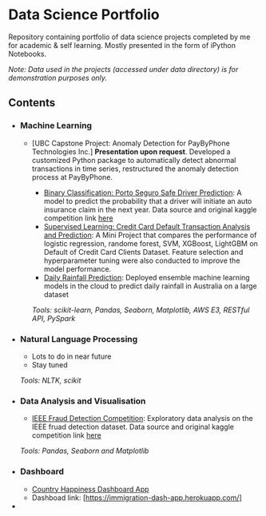 # Data Science Portfolio
Repository containing portfolio of data science projects completed by me for academic & self learning. Mostly presented in the form of iPython Notebooks.

_Note: Data used in the projects (accessed under data directory) is for demonstration purposes only._

## Contents

- ### Machine Learning
  - [UBC Capstone Project: Anomaly Detection for PayByPhone Technologies Inc.] **Presentation upon request**. Developed a customized Python package to automatically detect abnormal transactions in time series, restructured the anomaly detection process at PayByPhone.

	- [Binary Classification: Porto Seguro Safe Driver Prediction](https://github.com/nichowu/Porto-Seguro-Safe-Driver-Prediction/blob/main/Phase4_Feature_Engineering%26Modelling.ipynb): A model to predict the probability that a driver will initiate an auto insurance claim in the next year. Data source and original kaggle competition link [here](https://www.kaggle.com/c/porto-seguro-safe-driver-prediction/overview/description)
	- [Supervised Learning: Credit Card Default Transaction Analysis and Prediction](https://github.com/nichowu/credit-card-default-analysis): A Mini Project that compares the performance of logistic regression, randome forest, SVM, XGBoost, LightGBM on Default of Credit Card Clients Dataset. Feature selection and hyperparameter tuning were also conducted to improve the model performance. 
	- [Daily Rainfall Prediction](https://github.com/nichowu/Daily-Rainfall-Prediction): Deployed ensemble machine learning models in the cloud to predict daily rainfall in Australia on a large dataset

	_Tools: scikit-learn, Pandas, Seaborn, Matplotlib, AWS E3, RESTful API, PySpark_ 

- ### Natural Language Processing

	- Lots to do in near future
	- Stay tuned

	_Tools: NLTK, scikit_

- ### Data Analysis and Visualisation
	- [IEEE Fraud Detection Competition](https://github.com/nichowu/IEEE-CIS-Fraud-Detection/blob/main/IEEE-CIS-Fraud-Detection.ipynb): Exploratory data analysis on the IEEE fruad detection dataset. Data source and original kaggle competition link [here](https://www.kaggle.com/c/ieee-fraud-detection/overview)

	_Tools: Pandas, Seaborn and Matplotlib_


- ###  Dashboard
    - [Country Happiness Dashboard App](https://github.com/nichowu/Country-Happiness-Dashboard-App)
    - Dashboad link: [https://immigration-dash-app.herokuapp.com/]
- 
